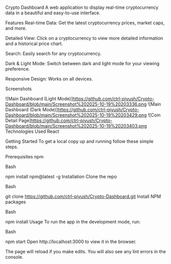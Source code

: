 Crypto Dashboard
A web application to display real-time cryptocurrency data in a beautiful and easy-to-use interface.

Features
Real-time Data: Get the latest cryptocurrency prices, market caps, and more.

Detailed View: Click on a cryptocurrency to view more detailed information and a historical price chart.

Search: Easily search for any cryptocurrency.

Dark & Light Mode: Switch between dark and light mode for your viewing preference.

Responsive Design: Works on all devices.

Screenshots

![Main Dashboard (Light Mode)]<https://github.com/ctrl-piyush/Crypto-Dashboard/blob/main/Screenshot%202025-10-19%20203336.png>
![Main Dashboard (Dark Mode)]<https://github.com/ctrl-piyush/Crypto-Dashboard/blob/main/Screenshot%202025-10-19%20203429.png>
![Coin Detail Page]<https://github.com/ctrl-piyush/Crypto-Dashboard/blob/main/Screenshot%202025-10-19%20203403.png>
Technologies Used
React


Getting Started
To get a local copy up and running follow these simple steps.

Prerequisites
npm

Bash

npm install npm@latest -g
Installation
Clone the repo

Bash

git clone https://github.com/ctrl-piyush/Crypto-Dashboard.git
Install NPM packages

Bash

npm install
Usage
To run the app in the development mode, run:

Bash

npm start
Open http://localhost:3000 to view it in the browser.

The page will reload if you make edits. You will also see any lint errors in the console.
